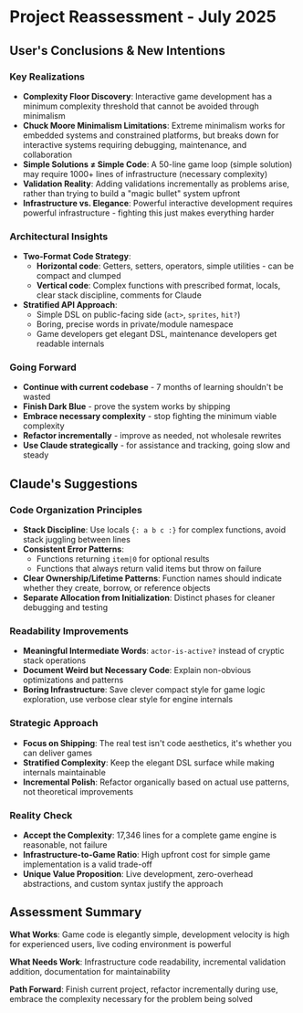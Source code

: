 # Project Reassessment - July 2025

## User's Conclusions & New Intentions

### Key Realizations
- **Complexity Floor Discovery**: Interactive game development has a minimum complexity threshold that cannot be avoided through minimalism
- **Chuck Moore Minimalism Limitations**: Extreme minimalism works for embedded systems and constrained platforms, but breaks down for interactive systems requiring debugging, maintenance, and collaboration
- **Simple Solutions ≠ Simple Code**: A 50-line game loop (simple solution) may require 1000+ lines of infrastructure (necessary complexity)
- **Validation Reality**: Adding validations incrementally as problems arise, rather than trying to build a "magic bullet" system upfront
- **Infrastructure vs. Elegance**: Powerful interactive development requires powerful infrastructure - fighting this just makes everything harder

### Architectural Insights
- **Two-Format Code Strategy**:
  - **Horizontal code**: Getters, setters, operators, simple utilities - can be compact and clumped
  - **Vertical code**: Complex functions with prescribed format, locals, clear stack discipline, comments for Claude
- **Stratified API Approach**: 
  - Simple DSL on public-facing side (`act>`, `sprites`, `hit?`)
  - Boring, precise words in private/module namespace
  - Game developers get elegant DSL, maintenance developers get readable internals

### Going Forward
- **Continue with current codebase** - 7 months of learning shouldn't be wasted
- **Finish Dark Blue** - prove the system works by shipping
- **Embrace necessary complexity** - stop fighting the minimum viable complexity
- **Refactor incrementally** - improve as needed, not wholesale rewrites
- **Use Claude strategically** - for assistance and tracking, going slow and steady

## Claude's Suggestions

### Code Organization Principles
- **Stack Discipline**: Use locals `{: a b c :}` for complex functions, avoid stack juggling between lines
- **Consistent Error Patterns**: 
  - Functions returning `item|0` for optional results
  - Functions that always return valid items but throw on failure
- **Clear Ownership/Lifetime Patterns**: Function names should indicate whether they create, borrow, or reference objects
- **Separate Allocation from Initialization**: Distinct phases for cleaner debugging and testing

### Readability Improvements
- **Meaningful Intermediate Words**: `actor-is-active?` instead of cryptic stack operations
- **Document Weird but Necessary Code**: Explain non-obvious optimizations and patterns
- **Boring Infrastructure**: Save clever compact style for game logic exploration, use verbose clear style for engine internals

### Strategic Approach
- **Focus on Shipping**: The real test isn't code aesthetics, it's whether you can deliver games
- **Stratified Complexity**: Keep the elegant DSL surface while making internals maintainable
- **Incremental Polish**: Refactor organically based on actual use patterns, not theoretical improvements

### Reality Check
- **Accept the Complexity**: 17,346 lines for a complete game engine is reasonable, not failure
- **Infrastructure-to-Game Ratio**: High upfront cost for simple game implementation is a valid trade-off
- **Unique Value Proposition**: Live development, zero-overhead abstractions, and custom syntax justify the approach

## Assessment Summary

**What Works**: Game code is elegantly simple, development velocity is high for experienced users, live coding environment is powerful

**What Needs Work**: Infrastructure code readability, incremental validation addition, documentation for maintainability

**Path Forward**: Finish current project, refactor incrementally during use, embrace the complexity necessary for the problem being solved